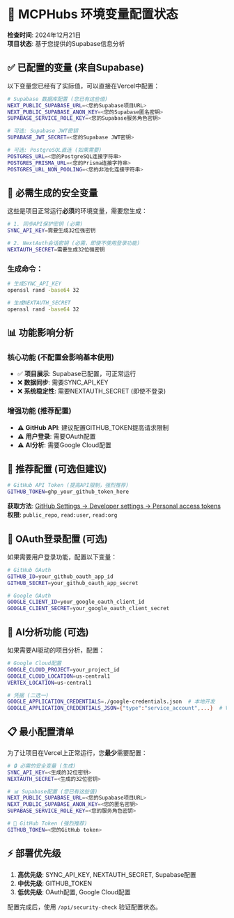 # 🔧 MCPHubs 环境变量配置状态

**检查时间**: 2024年12月21日  
**项目状态**: 基于您提供的Supabase信息分析

## ✅ 已配置的变量 (来自Supabase)

以下变量您已经有了实际值，可以直接在Vercel中配置：

```bash
# Supabase 数据库配置 (您已有这些值)
NEXT_PUBLIC_SUPABASE_URL=<您的Supabase项目URL>
NEXT_PUBLIC_SUPABASE_ANON_KEY=<您的Supabase匿名密钥>
SUPABASE_SERVICE_ROLE_KEY=<您的Supabase服务角色密钥>

# 可选: Supabase JWT密钥
SUPABASE_JWT_SECRET=<您的Supabase JWT密钥>

# 可选: PostgreSQL直连 (如果需要)
POSTGRES_URL=<您的PostgreSQL连接字符串>
POSTGRES_PRISMA_URL=<您的Prisma连接字符串>
POSTGRES_URL_NON_POOLING=<您的非池化连接字符串>
```

## 🚨 必需生成的安全变量

这些是项目正常运行**必须**的环境变量，需要您生成：

```bash
# 1. 同步API保护密钥 (必需)
SYNC_API_KEY=需要生成32位强密钥

# 2. NextAuth会话密钥 (必需，即使不使用登录功能)
NEXTAUTH_SECRET=需要生成32位强密钥
```

### 生成命令：
```bash
# 生成SYNC_API_KEY
openssl rand -base64 32

# 生成NEXTAUTH_SECRET
openssl rand -base64 32
```

## 📊 功能影响分析

### 核心功能 (不配置会影响基本使用)
- ✅ **项目展示**: Supabase已配置，可正常运行
- ❌ **数据同步**: 需要SYNC_API_KEY
- ❌ **系统稳定性**: 需要NEXTAUTH_SECRET (即使不登录)

### 增强功能 (推荐配置)
- ⚠️ **GitHub API**: 建议配置GITHUB_TOKEN提高请求限制
- ⚠️ **用户登录**: 需要OAuth配置
- ⚠️ **AI分析**: 需要Google Cloud配置

## 🔧 推荐配置 (可选但建议)

```bash
# GitHub API Token (提高API限制，强烈推荐)
GITHUB_TOKEN=ghp_your_github_token_here
```

**获取方法**: [GitHub Settings → Developer settings → Personal access tokens](https://github.com/settings/tokens)  
**权限**: `public_repo`, `read:user`, `read:org`

## 🎯 OAuth登录配置 (可选)

如果需要用户登录功能，配置以下变量：

```bash
# GitHub OAuth
GITHUB_ID=your_github_oauth_app_id
GITHUB_SECRET=your_github_oauth_app_secret

# Google OAuth  
GOOGLE_CLIENT_ID=your_google_oauth_client_id
GOOGLE_CLIENT_SECRET=your_google_oauth_client_secret
```

## 🤖 AI分析功能 (可选)

如果需要AI驱动的项目分析，配置：

```bash
# Google Cloud配置
GOOGLE_CLOUD_PROJECT=your_project_id
GOOGLE_CLOUD_LOCATION=us-central1
VERTEX_LOCATION=us-central1

# 凭据 (二选一)
GOOGLE_APPLICATION_CREDENTIALS=./google-credentials.json  # 本地开发
GOOGLE_APPLICATION_CREDENTIALS_JSON={"type":"service_account",...}  # Vercel部署
```

## 📋 最小配置清单

为了让项目在Vercel上正常运行，您**最少**需要配置：

```bash
# 🔒 必需的安全变量 (生成)
SYNC_API_KEY=<生成的32位密钥>
NEXTAUTH_SECRET=<生成的32位密钥>

# 📊 Supabase配置 (您已有这些值)
NEXT_PUBLIC_SUPABASE_URL=<您的Supabase项目URL>
NEXT_PUBLIC_SUPABASE_ANON_KEY=<您的匿名密钥>
SUPABASE_SERVICE_ROLE_KEY=<您的服务角色密钥>

# 🐙 GitHub Token (强烈推荐)
GITHUB_TOKEN=<您的GitHub token>
```

## ⚡ 部署优先级

1. **高优先级**: SYNC_API_KEY, NEXTAUTH_SECRET, Supabase配置
2. **中优先级**: GITHUB_TOKEN  
3. **低优先级**: OAuth配置, Google Cloud配置

配置完成后，使用 `/api/security-check` 验证配置状态。 